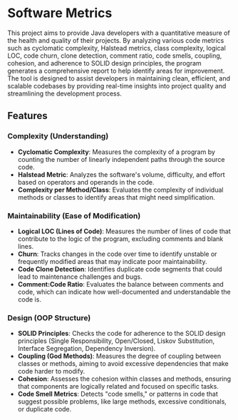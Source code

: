# Software Metrics

This project aims to provide Java developers with a quantitative measure of the health and quality of their projects. By analyzing various code metrics such as cyclomatic complexity, Halstead metrics, class complexity, logical LOC, code churn, clone detection, comment ratio, code smells, coupling, cohesion, and adherence to SOLID design principles, the program generates a comprehensive report to help identify areas for improvement. The tool is designed to assist developers in maintaining clean, efficient, and scalable codebases by providing real-time insights into project quality and streamlining the development process.

## Features

### Complexity (Understanding)

- **Cyclomatic Complexity**: Measures the complexity of a program by counting the number of linearly independent paths through the source code.
- **Halstead Metric**: Analyzes the software's volume, difficulty, and effort based on operators and operands in the code.
- **Complexity per Method/Class**: Evaluates the complexity of individual methods or classes to identify areas that might need simplification.

### Maintainability (Ease of Modification)

- **Logical LOC (Lines of Code)**: Measures the number of lines of code that contribute to the logic of the program, excluding comments and blank lines.
- **Churn**: Tracks changes in the code over time to identify unstable or frequently modified areas that may indicate poor maintainability.
- **Code Clone Detection**: Identifies duplicate code segments that could lead to maintenance challenges and bugs.
- **Comment:Code Ratio**: Evaluates the balance between comments and code, which can indicate how well-documented and understandable the code is.

### Design (OOP Structure)

- **SOLID Principles**: Checks the code for adherence to the SOLID design principles (Single Responsibility, Open/Closed, Liskov Substitution, Interface Segregation, Dependency Inversion).
- **Coupling (God Methods)**: Measures the degree of coupling between classes or methods, aiming to avoid excessive dependencies that make code harder to modify.
- **Cohesion**: Assesses the cohesion within classes and methods, ensuring that components are logically related and focused on specific tasks.
- **Code Smell Metrics**: Detects "code smells," or patterns in code that suggest possible problems, like large methods, excessive conditionals, or duplicate code.
